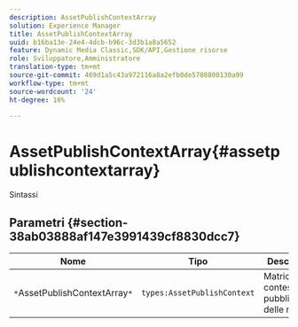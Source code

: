 ```yaml
---
description: AssetPublishContextArray
solution: Experience Manager
title: AssetPublishContextArray
uuid: b16ba13e-24e4-4dcb-b96c-3d3b1a8a5652
feature: Dynamic Media Classic,SDK/API,Gestione risorse
role: Sviluppatore,Amministratore
translation-type: tm+mt
source-git-commit: 469d1a5c43a972116a8a2efb0de5708800130a99
workflow-type: tm+mt
source-wordcount: '24'
ht-degree: 16%

---
```



# AssetPublishContextArray{#assetpublishcontextarray}

Sintassi

## Parametri {#section-38ab03888af147e3991439cf8830dcc7}

| Nome | Tipo | Descrizione |
|---|---|---|
| `*`AssetPublishContextArray`*` | `types:AssetPublishContext` | Matrice di contesti di pubblicazione delle risorse. |

